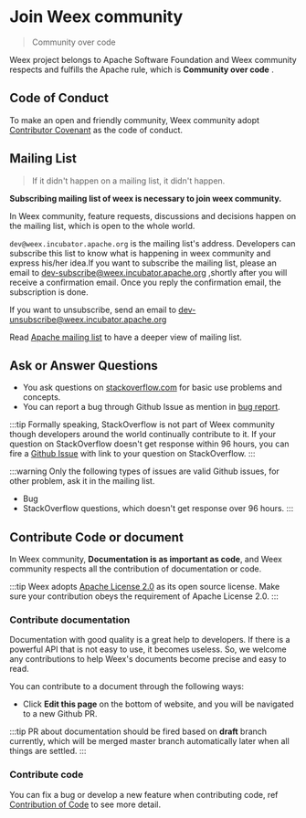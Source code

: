 # Join Weex community

> Community over code

Weex project belongs to Apache Software Foundation and Weex community respects and fulfills the Apache rule, which is **Community over code** .

## Code of Conduct

To make an open and friendly community, Weex community adopt [Contributor Covenant](https://www.contributor-covenant.org/version/1/4/code-of-conduct) as the code of conduct.

## Mailing List
> If it didn't happen on a mailing list, it didn't happen.

**Subscribing mailing list of weex is necessary to join weex community.**

In Weex community, feature requests, discussions and decisions happen on the mailing list, which is open to the whole world.

`dev@weex.incubator.apache.org` is the mailing list's address. Developers can subscribe this list to know what is happening in weex community and express his/her idea.If you want to subscribe the mailing list, please an email to [dev-subscribe@weex.incubator.apache.org](mailto:dev-subscribe@weex.incubator.apache.org?subject=%28send%20this%20email%20to%20subscribe%29) ,shortly after you will receive a confirmation email. Once you reply the confirmation email, the subscription is done.

If you want to unsubscribe, send an email to [dev-unsubscribe@weex.incubator.apache.org](mailto:dev-unsubscribe@weex.incubator.apache.org?subject=%28send%20this%20email%20to%20unsubscribe%29)

Read [Apache mailing list](https://apache.org/foundation/mailinglists.html) to have a deeper view of mailing list.


## Ask or Answer Questions
* You ask questions on [stackoverflow.com](http://stackoverflow.com/questions/tagged/weex) for basic use problems and concepts.
* You can report a bug through Github Issue as mention in [bug report](./bug-report-guidelines.html).

:::tip
Formally speaking, StackOverflow is not part of Weex community though developers around the world continually contribute to it. If your question on StackOverflow doesn't get response within 96 hours, you can fire a [Github Issue](https://github.com/apache/incubator-weex/issues) with link to your question on StackOverflow.
:::

:::warning
Only the following types of issues are valid Github issues, for other problem, ask it in the mailing list.
* Bug
* StackOverflow questions, which doesn't get response over 96 hours.
:::

## Contribute Code or document
In Weex community, **Documentation is as important as code**, and Weex community respects all the contribution of documentation or code.

:::tip
Weex adopts [Apache License 2.0](https://choosealicense.com/licenses/apache-2.0/) as its open source license. Make sure your contribution obeys the requirement of Apache License 2.0.
:::

### Contribute documentation
Documentation with good quality is a great help to developers. If there is a powerful API that is not easy to use, it becomes useless. So, we welcome any contributions to help Weex's documents become precise and easy to read.

You can contribute to a document through the following ways:
* Click **Edit this page** on the bottom of website, and you will be navigated to a new Github PR.

:::tip
PR about documentation should be fired based on **draft** branch currently, which will be merged master branch automatically later when all things are settled.
:::

### Contribute code
You can fix a bug or develop a new feature when contributing code, ref [Contribution of Code](./contribute-code.html) to see more detail.
